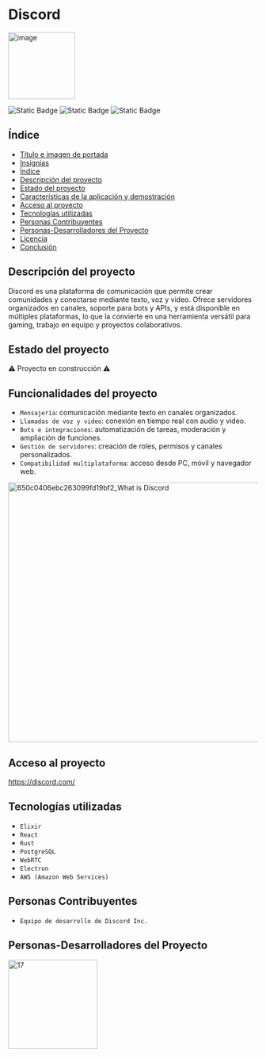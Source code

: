 <h1> Discord </h1>
<img width="135" height="135" alt="image" src="https://github.com/user-attachments/assets/08bef124-9386-4bb2-a9f9-778bfdef9931" />
<p align="left">
<img alt="Static Badge" src="https://img.shields.io/badge/licencia-MIT-green">
<img alt="Static Badge" src="https://img.shields.io/badge/maven--central-v4.0.1-blue">
<img alt="Static Badge" src="https://img.shields.io/badge/release--data-august-yellow">
</p>

## Índice  
* [Título e imagen de portada](#Título-e-imagen-de-portada)  
* [Insignias](#insignias)  
* [Índice](#índice)  
* [Descripción del proyecto](#descripción-del-proyecto)  
* [Estado del proyecto](#Estado-del-proyecto)  
* [Características de la aplicación y demostración](#Características-de-la-aplicación-y-demostración)  
* [Acceso al proyecto](#acceso-proyecto)  
* [Tecnologías utilizadas](#tecnologías-utilizadas)  
* [Personas Contribuyentes](#personas-contribuyentes)  
* [Personas-Desarrolladores del Proyecto](#personas-desarrolladores)  
* [Licencia](#licencia)  
* [Conclusión](#conclusión)  

## Descripción del proyecto
Discord es una plataforma de comunicación que permite crear comunidades y conectarse mediante texto, voz y video. Ofrece servidores organizados en canales, soporte para bots y APIs, y está disponible en múltiples plataformas, lo que la convierte en una herramienta versátil para gaming, trabajo en equipo y proyectos colaborativos.

## Estado del proyecto  
:warning: Proyecto en construcción :warning:

## Funcionalidades del proyecto
- ` Mensajería `: comunicación mediante texto en canales organizados.
- ` Llamadas de voz y video `: conexión en tiempo real con audio y video.
- `Bots e integraciones`: automatización de tareas, moderación y ampliación de funciones.
- `Gestión de servidores`: creación de roles, permisos y canales personalizados.
- `Compatibilidad multiplataforma`: acceso desde PC, móvil y navegador web.
<img width="805" height="524" alt="650c0406ebc263099fd19bf2_What is Discord" src="https://github.com/user-attachments/assets/03c80d14-d755-43f8-befb-356bc293a1fd" />

## Acceso al proyecto
https://discord.com/

## Tecnologías utilizadas
- `Elixir`
- `React`
- `Rust`
- `PostgreSQL`
- `WebRTC`
- `Electron`
- `AWS (Amazon Web Services)`

## Personas Contribuyentes  
- `Equipo de desarrollo de Discord Inc.`

## Personas-Desarrolladores del Proyecto
<img width="180" height="180" alt="17" src="https://github.com/user-attachments/assets/6c7e3230-149a-47ad-a683-8e824c72b166" />

